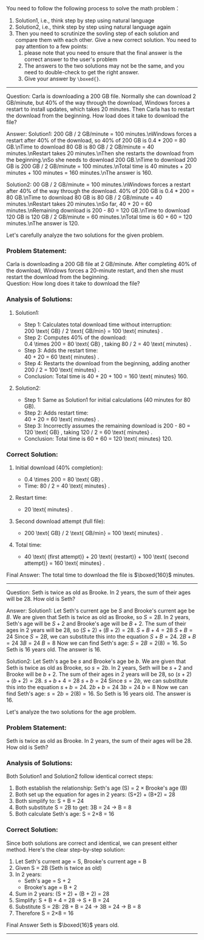You need to follow the following process to solve the math problem：
1. Solution1, i.e., think step by step using natural language
2. Solution2, i.e., think step by step using natural language again
3. Then you need to scrutinize the sovling step of each solution and compare them with each other. Give a new correct solution. You need to pay attention to a few points:
    1. please note that you need to ensure that the final answer is the correct answer to the user's problem
    2. The answers to the two solutions may not be the same, and you need to double-check to get the right answer.
    3. Give your answer by `\boxed{}`.

---

Question: Carla is downloading a 200 GB file. Normally she can download 2 GB/minute, but 40% of the way through the download, Windows forces a restart to install updates, which takes 20 minutes. Then Carla has to restart the download from the beginning. How load does it take to download the file?

Answer:
Solution1:
200 GB / 2 GB/minute = 100 minutes.\nWindows forces a restart after 40% of the download, so 40% of 200 GB is 0.4 * 200 = 80 GB.\nTime to download 80 GB is 80 GB / 2 GB/minute = 40 minutes.\nRestart takes 20 minutes.\nThen she restarts the download from the beginning.\nSo she needs to download 200 GB.\nTime to download 200 GB is 200 GB / 2 GB/minute = 100 minutes.\nTotal time is 40 minutes + 20 minutes + 100 minutes = 160 minutes.\nThe answer is 160.

Solution2:
00 GB / 2 GB/minute = 100 minutes.\nWindows forces a restart after 40% of the way through the download. 40% of 200 GB is 0.4 * 200 = 80 GB.\nTime to download 80 GB is 80 GB / 2 GB/minute = 40 minutes.\nRestart takes 20 minutes.\nSo far, 40 + 20 = 60 minutes.\nRemaining download is 200 - 80 = 120 GB.\nTime to download 120 GB is 120 GB / 2 GB/minute = 60 minutes.\nTotal time is 60 + 60 = 120 minutes.\nThe answer is 120.

Let's carefully analyze the two solutions for the given problem.

### Problem Statement:
Carla is downloading a 200 GB file at 2 GB/minute. After completing 40% of the download, Windows forces a 20-minute restart, and then she must restart the download from the beginning.  
Question: How long does it take to download the file?

### Analysis of Solutions:
1. Solution1:
   - Step 1: Calculates total download time without interruption:  
      200 \text{ GB} / 2 \text{ GB/min} = 100 \text{ minutes} .
   - Step 2: Computes 40% of the download:  
      0.4 \times 200 = 80 \text{ GB} , taking  80 / 2 = 40 \text{ minutes} .
   - Step 3: Adds the restart time:  
      40 + 20 = 60 \text{ minutes} .
   - Step 4: Restarts the download from the beginning, adding another  200 / 2 = 100 \text{ minutes} .
   - Conclusion: Total time is  40 + 20 + 100 = 160 \text{ minutes}  160.

2. Solution2:
   - Step 1: Same as Solution1 for initial calculations (40 minutes for 80 GB).  
   - Step 2: Adds restart time:  
      40 + 20 = 60 \text{ minutes} .
   - Step 3: Incorrectly assumes the remaining download is  200 - 80 = 120 \text{ GB} , taking  120 / 2 = 60 \text{ minutes} .  
   - Conclusion: Total time is  60 + 60 = 120 \text{ minutes}  120.

### Correct Solution:
1. Initial download (40% completion):  
   -  0.4 \times 200 = 80 \text{ GB} .  
   - Time:  80 / 2 = 40 \text{ minutes} .  

2. Restart time:  
   -  20 \text{ minutes} .  

3. Second download attempt (full file):  
   -  200 \text{ GB} / 2 \text{ GB/min} = 100 \text{ minutes} .  

4. Total time:  
   -  40 \text{ (first attempt)} + 20 \text{ (restart)} + 100 \text{ (second attempt)} = 160 \text{ minutes} .  

Final Answer: The total time to download the file is $\boxed{160}$ minutes.  

---

Question: Seth is twice as old as Brooke. In 2 years, the sum of their ages will be 28. How old is Seth?

Answer: 
Solution1: 
Let Seth's current age be $S$ and Brooke's current age be $B$.
We are given that Seth is twice as old as Brooke, so $S = 2B$.
In 2 years, Seth's age will be $S+2$ and Brooke's age will be $B+2$.
The sum of their ages in 2 years will be 28, so $(S+2) + (B+2) = 28$.
$S+B+4 = 28$
$S+B = 24$
Since $S = 2B$, we can substitute this into the equation $S+B = 24$.
$2B + B = 24$
$3B = 24$
$B = 8$
Now we can find Seth's age: $S = 2B = 2(8) = 16$.
So Seth is 16 years old.
The answer is 16.

Solution2:
Let Seth's age be $s$ and Brooke's age be $b$.
We are given that Seth is twice as old as Brooke, so $s = 2b$.
In 2 years, Seth will be $s+2$ and Brooke will be $b+2$.
The sum of their ages in 2 years will be 28, so $(s+2) + (b+2) = 28$.
$s + b + 4 = 28$
$s + b = 24$
Since $s = 2b$, we can substitute this into the equation $s + b = 24$.
$2b + b = 24$
$3b = 24$
$b = 8$
Now we can find Seth's age: $s = 2b = 2(8) = 16$.
So Seth is 16 years old.
The answer is 16.

Let's analyze the two solutions for the age problem.

### Problem Statement:
Seth is twice as old as Brooke. In 2 years, the sum of their ages will be 28. How old is Seth?

### Analysis of Solutions:
Both Solution1 and Solution2 follow identical correct steps:

1. Both establish the relationship: Seth's age (S) = 2 × Brooke's age (B)
2. Both set up the equation for ages in 2 years: (S+2) + (B+2) = 28
3. Both simplify to: S + B = 24
4. Both substitute S = 2B to get: 3B = 24 → B = 8
5. Both calculate Seth's age: S = 2×8 = 16

### Correct Solution:
Since both solutions are correct and identical, we can present either method. Here's the clear step-by-step solution:

1. Let Seth's current age = S, Brooke's current age = B
2. Given S = 2B (Seth is twice as old)
3. In 2 years:
   - Seth's age = S + 2
   - Brooke's age = B + 2
4. Sum in 2 years: (S + 2) + (B + 2) = 28
5. Simplify: S + B + 4 = 28 → S + B = 24
6. Substitute S = 2B: 2B + B = 24 → 3B = 24 → B = 8
7. Therefore S = 2×8 = 16

Final Answer
Seth is $\boxed{16}$ years old.

---